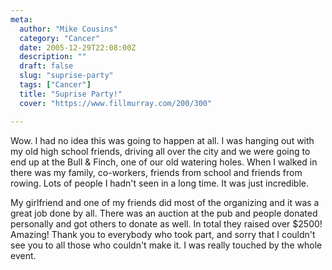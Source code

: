 ```yaml
---
meta:
  author: "Mike Cousins"
  category: "Cancer"
  date: 2005-12-29T22:08:00Z
  description: ""
  draft: false
  slug: "suprise-party"
  tags: ["Cancer"]
  title: "Suprise Party!"
  cover: "https://www.fillmurray.com/200/300"

---
```


Wow. I had no idea this was going to happen at all. I was hanging out with my
old high school friends, driving all over the city and we were going to end up
at the Bull & Finch, one of our old watering holes. When I walked in there was
my family, co-workers, friends from school and friends from rowing. Lots of
people I hadn't seen in a long time. It was just incredible.

My girlfriend and one of my friends did most of the organizing and it was a
great job done by all. There was an auction at the pub and people donated
personally and got others to donate as well. In total they raised over $2500!
Amazing! Thank you to everybody who took part, and sorry that I couldn't see you
to all those who couldn't make it. I was really touched by the whole event.
